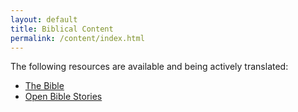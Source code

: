 ```yaml
---
layout: default
title: Biblical Content
permalink: /content/index.html
---
```


The following resources are available and being actively translated:

-   [The Bible](/bible)
-   [Open Bible Stories](/stories)
